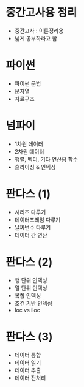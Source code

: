 # 중간고사용 정리
* 중간고사 : 이론정리용
* 넓게 공부하라고 함

# 파이썬
* 파이썬 문법
* 문자열
* 자료구조

# 넘파이
* 1차원 데이터
* 2차원 데이터
* 행렬, 벡터, 기타 연산용 함수
* 슬라이싱 & 인덱싱

# 판다스 (1)
* 시리즈 다루기
* 데이터프레임 다루기
* 날짜변수 다루기
* 데이터 간 연산

# 판다스 (2)
* 행 단위 인덱싱
* 열 단위 인덱싱
* 복합 인덱싱
* 조건 기반 인덱싱
* loc vs iloc

# 판다스 (3)
* 데이터 통합
* 데이터 읽기
* 데이터 추출
* 데이터 전처리
